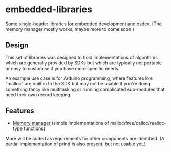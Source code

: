 # embedded-libraries
Some single-header libraries for embedded development and osdev. (The memory manager mostly works, maybe more to come soon.)

## Design

This set of libraries was designed to hold implementations of algorithms which are generally provided by SDKs but which are typically not portable or easy to customise if you have more specific needs.

An example use case is for Arduino programming, where features like "malloc" are built in to the SDK but may not be usable if you're doing something fancy like multitasking or running complicated sub-modules that need their own record keeping.

## Features

* [Memory manager](embedded-libraries/elmm.h) (simple implementations of malloc/free/calloc/realloc-type functions)

More will be added as requirements for other components are identified. (A partial implementation of printf is also present, but not usable yet.)
